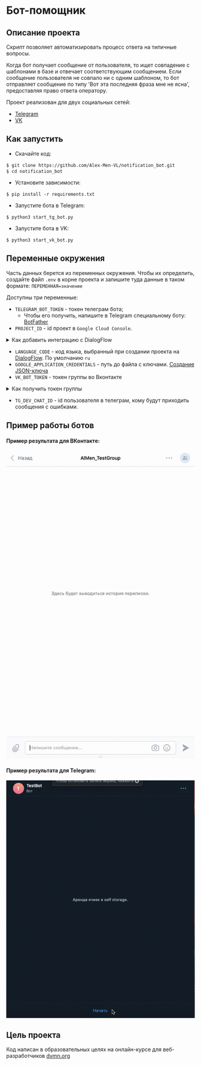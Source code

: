# Бот-помощник

## Описание проекта

Скрипт позволяет автоматизировать процесс ответа на типичные вопросы.

Когда бот получает сообщение от пользователя, то ищет совпадение с шаблонами в базе и отвечает 
соответствующим сообщением. Если сообщение пользователя не совпало ни с одним шаблоном, то бот
отправляет сообщение по типу 'Вот эта последняя фраза мне не ясна', предоставляя право ответа оператору.

Проект реализован для двух социальных сетей:
- [Telegram](https://web.telegram.org/)
- [VK](https://vk.com/)

## Как запустить

- Скачайте код:
```shell
$ git clone https://github.com/Alex-Men-VL/notification_bot.git
$ cd notification_bot
```
- Установите зависимости:
```shell
$ pip install -r requirements.txt
```
- Запустите бота в Telegram:
```shell
$ python3 start_tg_bot.py
```
- Запустите бота в VK:
```shell
$ python3 start_vk_bot.py
```

## Переменные окружения
Часть данных берется из переменных окружения. Чтобы их определить, создайте файл `.env` в корне проекта и 
запишите туда данные в таком формате: `ПЕРЕМЕННАЯ=значение`

Доступны три переменные:

- `TELEGRAM_BOT_TOKEN` - токен телеграм бота;
  - Чтобы его получить, напишите в Telegram специальному боту: [BotFather](https://telegram.me/BotFather)
- `PROJECT_ID` - id проект в `Google Cloud Console`.

<details>
  <summary markdown="span">Как добавить интеграцию с DialogFlow</summary>

  - Создайте проект в DialogFlow
    - [Сайт DialogFlow](https://dialogflow.cloud.google.com/#/login)
    - [Как создать проект в DialogFlow](https://cloud.google.com/dialogflow/docs/quick/setup)
  - [Создайте агента](https://cloud.google.com/dialogflow/docs/quick/build-agent)
    - Идентификатор проекта из прошлого шага
    - Русский язык, иначе бот не будет понимать ваши фразы
</details>

- `LANGUAGE_CODE` - код языка, выбранный при создании проекта на [DialogFlow](https://dialogflow.cloud.google.com/#/login). По умолчанию `ru`
- `GOOGLE_APPLICATION_CREDENTIALS` - путь до файла с ключами. [Создание JSON-ключа](https://cloud.google.com/docs/authentication/getting-started)
- `VK_BOT_TOKEN` - токен группы во Вконтакте

<details>
  <summary markdown="span">Как получить токен группы</summary>

  В меню “Работа с API”:

  ![Токен группы в VK](.github/vk_group_token.png)
</details>

- `TG_DEV_CHAT_ID` - id пользователя в телеграм, кому будут приходить сообщения с ошибками.

## Пример работы ботов

#### Пример результата для ВКонтакте:

![VK](.github/vk.gif)

#### Пример результата для Telegram:

![Telegram](.github/tg.gif)

## Цель проекта

Код написан в образовательных целях на онлайн-курсе для веб-разработчиков [dvmn.org](https://dvmn.org/)